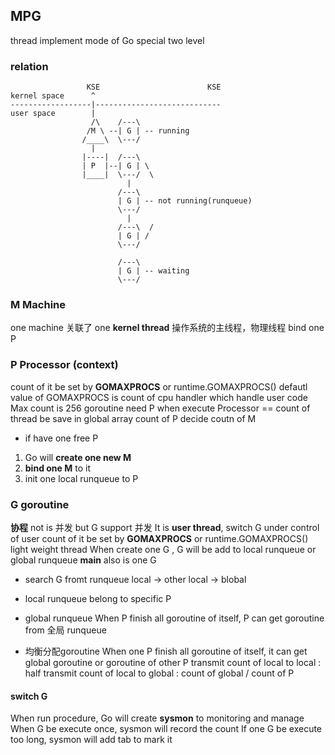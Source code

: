 ##  MPG 
thread implement mode of Go
special two level

###   relation
```shell
				 KSE						KSE
kernel space	  ^
------------------|----------------------------
user space		  |
				  /\	/---\
				 /M \ --| G	| -- running
				/____\	\---/
				  |
				|----|	/---\
				| P  |--| G	| \
				|____|	\---/  \
				   		  |
				     	/---\
	                	| G	| -- not running(runqueue)
				     	\---/
						  |
						/---\  /
						| G	| /
						\---/

						/---\
						| G	| -- waiting
						\---/
```


###   M Machine 
one machine 关联了 one **kernel thread**
操作系统的主线程，物理线程 
bind one P


###   P Processor (context)
count of it be set by **GOMAXPROCS** or runtime.GOMAXPROCS()
defautl value of GOMAXPROCS is count of cpu
handler which handle user code
Max count is 256
goroutine need P when execute
Processor == count of thread
be save in global array
count of P decide coutn of M

* if have one free P
1. Go will **create one new M**
2. **bind one M** to it 
3. init one local runqueue to P



###   G goroutine 
**协程** not is 并发 but G support 并发
It is **user thread**, switch G under control of user
count of it be set by **GOMAXPROCS** or runtime.GOMAXPROCS()
light weight thread
When create one G , G will be add to local runqueue or global runqueue
**main** also is one G

* search G fromt runqueue
local -> other local -> blobal

* local runqueue
belong to specific P

* global runqueue
When P finish all goroutine of itself, P can get goroutine from 全局 runqueue

* 均衡分配goroutine
When one P finish all goroutine of itself, it can get global goroutine or goroutine of other P
transmit count of local to local  : half
transmit count of local to global : count of global  /  count of P

####    switch G
When run procedure, Go will create **sysmon** to monitoring and manage
When G be execute once, sysmon will record the count
If one G be execute too long, sysmon will add tab to mark it
